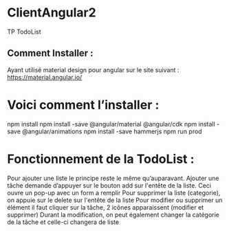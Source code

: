 # ClientAngular2

TP TodoList

## Comment Installer :

Ayant utilisé material design pour angular sur le site suivant : https://material.angular.io/

# Voici comment l’installer :

npm install
npm install -save @angular/material @angular/cdk
npm install -save @angular/animations
npm install -save hammerjs
npm run prod


# Fonctionnement de la TodoList :

Pour ajouter une liste le principe reste le même qu’auparavant.
Ajouter une tâche demande d’appuyer sur le bouton add sur l'entête de la liste. Ceci ouvre un pop-up avec un form a remplir
Pour supprimer la liste (categorie), on appuie sur le delete sur l'entête de la liste
Pour modifier ou supprimer un élément il faut cliquer sur la tâche, 2 icônes apparaissent (modifier et supprimer)
Durant la modification, on peut également changer la catégorie de la tâche et celle-ci changera de liste


